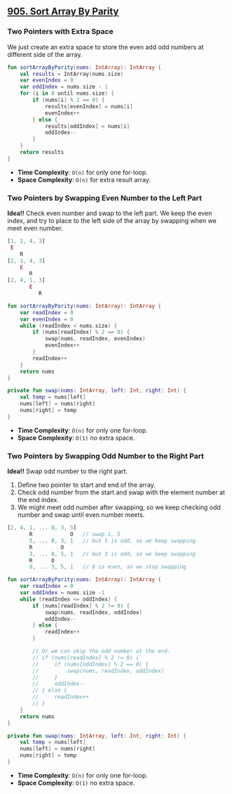 ## [905. Sort Array By Parity](https://leetcode.com/problems/sort-array-by-parity/)

### Two Pointers with Extra Space
We just create an extra space to store the even add odd numbers at different side of the array.

```kotlin
fun sortArrayByParity(nums: IntArray): IntArray {
    val results = IntArray(nums.size)
    var evenIndex = 0
    var oddIndex = nums.size - 1
    for (i in 0 until nums.size) {
        if (nums[i] % 2 == 0) {
            results[evenIndex] = nums[i]
            evenIndex++
        } else {
            results[oddIndex] = nums[i]
            oddIndex--
        }
    }
    return results
}
```

* **Time Complexity**: `O(n)` for only one for-loop.
* **Space Complexity**: `O(n)` for extra result array.

### Two Pointers by Swapping Even Number to the Left Part
**Idea!!** Check even number and swap to the left part. We keep the even index, and try to place to the left side of the array by swapping when we meet even number.

```js
[1, 2, 4, 3]
 E
    R
[2, 1, 4, 3]
    E
       R
[2, 4, 1, 3]
       E
          R
```

```kotlin
fun sortArrayByParity(nums: IntArray): IntArray {
    var readIndex = 0
    var evenIndex = 0
    while (readIndex < nums.size) {
        if (nums[readIndex] % 2 == 0) {
            swap(nums, readIndex, evenIndex)
            evenIndex++
        }
        readIndex++
    }
    return nums
}

private fun swap(nums: IntArray, left: Int, right: Int) {
    val temp = nums[left]
    nums[left] = nums[right]
    nums[right] = temp
}
```

* **Time Complexity**: `O(n)` for only one for-loop.
* **Space Complexity**: `O(1)` no extra space.

### Two Pointers by Swapping Odd Number to the Right Part
**Idea!!** Swap odd number to the right part.

1. Define two pointer to start and end of the array.
2. Check odd number from the start and swap with the element number at the end index.
3. We might meet odd number after swapping, so we keep checking odd number and swap until even number meets.

```js
[2, 4, 1, ... 8, 3, 5]
       R            O   // swap 1, 5
       5, ... 8, 3, 1   // but 5 is odd, so we keep swapping
       R         O
       3, ... 8, 5, 1   // but 3 is odd, so we keep swapping
       R      O
       8, ... 3, 5, 1   // 8 is even, so we stop swapping
```

```kotlin
fun sortArrayByParity(nums: IntArray): IntArray {
    var readIndex = 0
    var oddIndex = nums.size -1
    while (readIndex <= oddIndex) {
        if (nums[readIndex] % 2 != 0) {
            swap(nums, readIndex, oddIndex)
            oddIndex--
        } else {
            readIndex++
        }

        // Or we can skip the odd number at the end.
        // if (nums[readIndex] % 2 != 0) {
        //     if (nums[oddIndex] % 2 == 0) {
        //         swap(nums, readIndex, oddIndex)
        //     }
        //     oddIndex--
        // } else {
        //     readIndex++
        // }
    }
    return nums       
}

private fun swap(nums: IntArray, left: Int, right: Int) {
    val temp = nums[left]
    nums[left] = nums[right]
    nums[right] = temp
}
```

* **Time Complexity**: `O(n)` for only one for-loop.
* **Space Complexity**: `O(1)` no extra space.